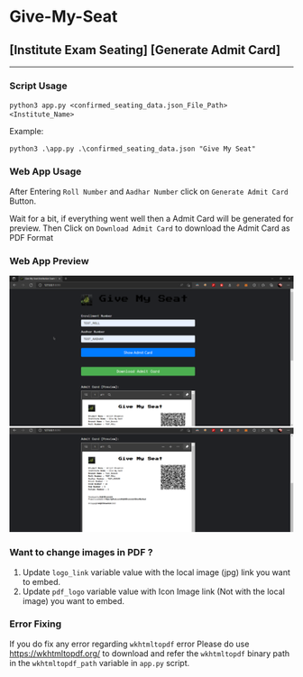 # Give-My-Seat
## [Institute Exam Seating] [Generate Admit Card]
---

### Script Usage

```
python3 app.py <confirmed_seating_data.json_File_Path> <Institute_Name>
```

Example:

```
python3 .\app.py .\confirmed_seating_data.json "Give My Seat"
```

### Web App Usage

After Entering `Roll Number` and `Aadhar Number`
click on `Generate Admit Card` Button.

Wait for a bit, if everything went well then a Admit Card will be generated for preview.
Then Click on `Download Admit Card` to download the Admit Card as PDF Format


### Web App Preview

![screenshot1](sample_images/generate_admit_card_webapp_screenshot1.png)
![screenshot2](sample_images/generate_admit_card_webapp_screenshot2.png)

### Want to change images in PDF ?

1. Update `logo_link` variable value with the local image (jpg) link you want to embed.
2. Update `pdf_logo` variable value with Icon Image link (Not with the local image) you want to embed.

### Error Fixing
If you do fix any error regarding `wkhtmltopdf` error
Please do use https://wkhtmltopdf.org/ to download
and refer the `wkhtmltopdf` binary path in the `wkhtmltopdf_path` variable in `app.py` script.
